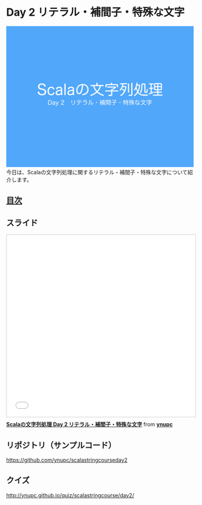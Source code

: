 <h1>Day 2 リテラル・補間子・特殊な文字</h1>
<img src="image/string_course.001.jpeg" width="500px"/><br>
今日は、Scalaの文字列処理に関するリテラル・補間子・特殊な文字について紹介します。
<h2><a href="SUMMARY.md">目次</a></h2>
<h2>スライド</h2>
<iframe src="//www.slideshare.net/slideshow/embed_code/key/yD0LhExL8QmuKK" width="595" height="485" frameborder="0" marginwidth="0" marginheight="0" scrolling="no" style="border:1px solid #CCC; border-width:1px; margin-bottom:5px; max-width: 100%;" allowfullscreen> </iframe> <div style="margin-bottom:5px"> <strong> <a href="//www.slideshare.net/ynupc/scala-day-2" title="Scalaの文字列処理 Day 2 リテラル・補間子・特殊な文字" target="_blank">Scalaの文字列処理 Day 2 リテラル・補間子・特殊な文字</a> </strong> from <strong><a href="//www.slideshare.net/ynupc" target="_blank">ynupc</a></strong> </div>
<h2>リポジトリ（サンプルコード）</h2>
<a href="https://github.com/ynupc/scalastringcourseday2" target="_blank">https://github.com/ynupc/scalastringcourseday2</a>
<h2>クイズ</h2>
<a href="http://ynupc.github.io/quiz/scalastringcourse/day2/" target="_blank">http://ynupc.github.io/quiz/scalastringcourse/day2/</a>
